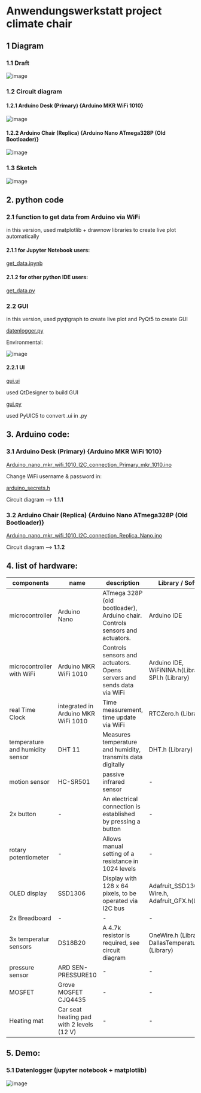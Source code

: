 # Anwendungswerkstatt project climate chair

## 1 Diagram

### 1.1 Draft

![image](pictures/draft.png)

### 1.2 Circuit diagram

#### 1.2.1 Arduino Desk (Primary) {Arduino MKR WiFi 1010}

![image](pictures/arduino_desk.png)

#### 1.2.2 Arduino Chair (Replica) {Arduino Nano ATmega328P (Old Bootloader)}

![image](pictures/arduino_chair.png)

### 1.3 Sketch

![image](pictures/sketch_20012021.png)

## 2. python code

### 2.1 function to get data from Arduino via WiFi

in this version, used matplotlib + drawnow libraries to create 
live plot automatically

#### 2.1.1 for Jupyter Notebook users:
[get_data.ipynb](/Python/get_data.ipynb)

#### 2.1.2 for other python IDE users:
[get_data.py](/Python/get_data.py)

### 2.2 GUI

in this version, used pyqtgraph to create live plot and PyQt5 to create
GUI

[datenlogger.py](/Python/datenlogger.py)

Environmental:

![image](/pictures/Pycharm_environmental_GUI.png)

#### 2.2.1 UI

[gui.ui](/Python/gui.ui)

used QtDesigner to build GUI

[gui.py](/Python/gui.py)

used PyUIC5 to convert .ui in .py

## 3. Arduino code:

### 3.1 Arduino Desk (Primary) {Arduino MKR WiFi 1010}

[Arduino_nano_mkr_wifi_1010_I2C_connection_Primary_mkr_1010.ino](/Arduino/Arduino_nano_mkr_wifi_1010_I2C_connection_Master_mkr_1010/Arduino_nano_mkr_wifi_1010_I2C_connection_Master_mkr_1010.ino)

Change WiFi username & password in:

[arduino_secrets.h](/Arduino/Arduino_nano_mkr_wifi_1010_I2C_connection_Master_mkr_1010/arduino_secrets.h)

Circuit diagram --> **1.1.1**

### 3.2 Arduino Chair (Replica) {Arduino Nano ATmega328P (Old Bootloader)}

[Arduino_nano_mkr_wifi_1010_I2C_connection_Replica_Nano.ino](/Arduino/Arduino_nano_mkr_wifi_1010_I2C_connection_Slave_Nano/Arduino_nano_mkr_wifi_1010_I2C_connection_Slave_Nano.ino)

Circuit diagram --> **1.1.2**

## 4. list of hardware:

| components      | name | description | Library / Software |
| ----------- | ----------- | ----------- | ----------- |
| microcontroller | Arduino Nano | ATmega 328P (old bootloader), Arduino chair. Controls sensors and actuators. | Arduino IDE |
| microcontroller with WiFi | Arduino MKR WiFi 1010 | Controls sensors and actuators. Opens servers and sends data via WiFi | Arduino IDE, WiFiNINA.h(Library), SPI.h (Library)  |
| real Time Clock | integrated in Arduino MKR WiFi 1010 | Time measurement, time update via WiFi | RTCZero.h (Library) |
| temperature and humidity sensor | DHT 11 | Measures temperature and humidity, transmits data digitally | DHT.h (Library) |
| motion sensor | HC-SR501 | passive infrared sensor | - |
| 2x button | - | An electrical connection is established by pressing a button | - |
| rotary potentiometer | - | Allows manual setting of a resistance in 1024 levels | - |
| OLED display  | SSD1306  | Display with 128 x 64 pixels, to be operated via I2C bus | Adafruit_SSD1306.h, Wire.h, Adafruit_GFX.h(Libraries)  |
| 2x Breadboard | - | - | - |
| 3x temperatur sensors | DS18B20 | A 4.7k resistor is required, see circuit diagram | OneWire.h (Library), DallasTemperature.h (Library) |
| pressure sensor | ARD SEN-PRESSURE10 | - | - |
| MOSFET | Grove MOSFET CJQ4435 | - | - |
| Heating mat | Car seat heating pad with 2 levels (12 V) | - | - |

## 5. Demo:
### 5.1 Datenlogger (jupyter notebook + matplotlib)
![image](pictures/plot_demo.gif)
